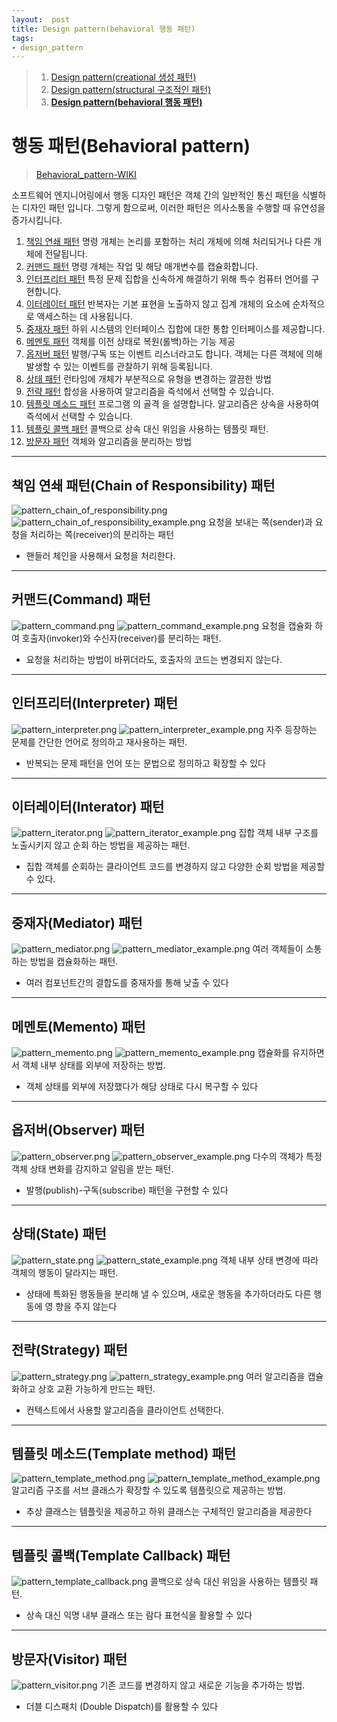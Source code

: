 ```yaml
---
layout:  post
title: Design pattern(behavioral 행동 패턴)
tags:
- design_pattern
---
```


> 1. [Design pattern(creational 생성 패턴)](/2022/04/27/design-pattern-creational.html)
> 2. [Design pattern(structural 구조적인 패턴)](/2022/04/27/design-pattern-structural.html)
> 3. **[Design pattern(behavioral 행동 패턴)](/2022/04/27/design-pattern-behavioral.html)**


# 행동 패턴(Behavioral pattern)
> [Behavioral_pattern-WIKI](https://en.wikipedia.org/wiki/Behavioral_pattern)

소프트웨어 엔지니어링에서 행동 디자인 패턴은 객체 간의 일반적인 통신 패턴을 식별하는 디자인 패턴 입니다.
그렇게 함으로써, 이러한 패턴은 의사소통을 수행할 때 유연성을 증가시킵니다.


1. [책임 연쇄 패턴](#책임-연쇄-패턴chain-of-responsibility-패턴) 명령 개체는 논리를 포함하는 처리 개체에 의해 처리되거나 다른 개체에 전달됩니다.
2. [커맨드 패턴](#커맨드command-패턴) 명령 개체는 작업 및 해당 매개변수를 캡슐화합니다.
3. [인터프리터 패턴](#인터프리터interpreter-패턴) 특정 문제 집합을 신속하게 해결하기 위해 특수 컴퓨터 언어를 구현합니다.
4. [이터레이터 패턴](#이터레이터interator-패턴) 반복자는 기본 표현을 노출하지 않고 집계 개체의 요소에 순차적으로 액세스하는 데 사용됩니다.
5. [중재자 패턴](#중재자mediator-패턴) 하위 시스템의 인터페이스 집합에 대한 통합 인터페이스를 제공합니다.
6. [메멘토 패턴](#메멘토memento-패턴) 객체를 이전 상태로 복원(롤백)하는 기능 제공
7. [옵저버 패턴](#옵저버observer-패턴) 발행/구독 또는 이벤트 리스너라고도 합니다. 객체는 다른 객체에 의해 발생할 수 있는 이벤트를 관찰하기 위해 등록됩니다.
8. [상태 패턴](#상태state-패턴) 런타임에 개체가 부분적으로 유형을 변경하는 깔끔한 방법
9. [전략 패턴](#전략strategy-패턴) 합성을 사용하여 알고리즘을 즉석에서 선택할 수 있습니다.
10. [템플릿 메소드 패턴](#템플릿-메소드template-method-패턴) 프로그램 의 골격 을 설명합니다. 알고리즘은 상속을 사용하여 즉석에서 선택할 수 있습니다.
11. [템플릿 콜백 패턴](#템플릿-콜백template-callback-패턴) 콜백으로 상속 대신 위임을 사용하는 템플릿 패턴.
12. [방문자 패턴](#방문자visitor-패턴) 객체와 알고리즘을 분리하는 방법

---
## 책임 연쇄 패턴(Chain of Responsibility) 패턴
![pattern_chain_of_responsibility.png](/assets/img/pattern_chain_of_responsibility.png)
![pattern_chain_of_responsibility_example.png](/assets/img/pattern_chain_of_responsibility_example.png)
요청을 보내는 쪽(sender)과 요청을 처리하는 쪽(receiver)의 분리하는 패턴
- 핸들러 체인을 사용해서 요청을 처리한다.


---
## 커맨드(Command) 패턴
![pattern_command.png](/assets/img/pattern_command.png)
![pattern_command_example.png](/assets/img/pattern_command_example.png)
요청을 캡슐화 하여 호출자(invoker)와 수신자(receiver)를 분리하는 패턴.
- 요청을 처리하는 방법이 바뀌더라도, 호출자의 코드는 변경되지 않는다.

---
## 인터프리터(Interpreter) 패턴
![pattern_interpreter.png](/assets/img/pattern_interpreter.png)
![pattern_interpreter_example.png](/assets/img/pattern_interpreter_example.png)
자주 등장하는 문제를 간단한 언어로 정의하고 재사용하는 패턴.
- 반복되는 문제 패턴을 언어 또는 문법으로 정의하고 확장할 수 있다

---
## 이터레이터(Interator) 패턴
![pattern_iterator.png](/assets/img/pattern_iterator.png)
![pattern_iterator_example.png](/assets/img/pattern_iterator_example.png)
집합 객체 내부 구조를 노출시키지 않고 순회 하는 방법을 제공하는 패턴.
- 집합 객체를 순회하는 클라이언트 코드를 변경하지 않고 다양한 순회 방법을 제공할 수 있다.

---
## 중재자(Mediator) 패턴
![pattern_mediator.png](/assets/img/pattern_mediator.png)
![pattern_mediator_example.png](/assets/img/pattern_mediator_example.png)
여러 객체들이 소통하는 방법을 캡슐화하는 패턴.
- 여러 컴포넌트간의 결합도를 중재자를 통해 낮출 수 있다

---
## 메멘토(Memento) 패턴
![pattern_memento.png](/assets/img/pattern_memento.png)
![pattern_memento_example.png](/assets/img/pattern_memento_example.png)
캡슐화를 유지하면서 객체 내부 상태를 외부에 저장하는 방법.
- 객체 상태를 외부에 저장했다가 해당 상태로 다시 복구할 수 있다

---
## 옵저버(Observer) 패턴
![pattern_observer.png](/assets/img/pattern_observer.png)
![pattern_observer_example.png](/assets/img/pattern_observer_example.png)
다수의 객체가 특정 객체 상태 변화를 감지하고 알림을 받는 패턴.
- 발행(publish)-구독(subscribe) 패턴을 구현할 수 있다

---
## 상태(State) 패턴
![pattern_state.png](/assets/img/pattern_state.png)
![pattern_state_example.png](/assets/img/pattern_state_example.png)
객체 내부 상태 변경에 따라 객체의 행동이 달라지는 패턴.
- 상태에 특화된 행동들을 분리해 낼 수 있으며, 새로운 행동을 추가하더라도 다른 행동에 영
향을 주지 않는다

---
## 전략(Strategy) 패턴
![pattern_strategy.png](/assets/img/pattern_strategy.png)
![pattern_strategy_example.png](/assets/img/pattern_strategy_example.png)
여러 알고리즘을 캡슐화하고 상호 교환 가능하게 만드는 패턴.
- 컨텍스트에서 사용할 알고리즘을 클라이언트 선택한다.

---
## 템플릿 메소드(Template method) 패턴
![pattern_template_method.png](/assets/img/pattern_template_method.png)
![pattern_template_method_example.png](/assets/img/pattern_template_method_example.png)
알고리즘 구조를 서브 클래스가 확장할 수 있도록 템플릿으로 제공하는 방법.
- 추상 클래스는 템플릿을 제공하고 하위 클래스는 구체적인 알고리즘을 제공한다

---
## 템플릿 콜백(Template Callback) 패턴
![pattern_template_callback.png](/assets/img/pattern_template_callback.png)
콜백으로 상속 대신 위임을 사용하는 템플릿 패턴.
- 상속 대신 익명 내부 클래스 또는 람다 표현식을 활용할 수 있다

---
## 방문자(Visitor) 패턴
![pattern_visitor.png](/assets/img/pattern_visitor.png)
기존 코드를 변경하지 않고 새로운 기능을 추가하는 방법.
- 더블 디스패치 (Double Dispatch)를 활용할 수 있다
